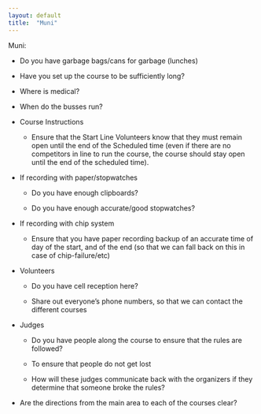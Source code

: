 ```yaml
---
layout: default
title:  "Muni"
---
```


Muni:

* Do you have garbage bags/cans for garbage (lunches)

* Have you set up the course to be sufficiently long?

* Where is medical?

* When do the busses run?

* Course Instructions   

    * Ensure that the Start Line Volunteers know that they must remain open until the end of the Scheduled time (even if there are no competitors in line to run the course, the course should stay open until the end of the scheduled time).

* If recording with paper/stopwatches

    * Do you have enough clipboards?

    * Do you have enough accurate/good stopwatches?

* If recording with chip system

    * Ensure that you have paper recording backup of an accurate time of day of the start, and of the end (so that we can fall back on this in case of chip-failure/etc)

* Volunteers

    * Do you have cell reception here?

    * Share out everyone’s phone numbers, so that we can contact the different courses

* Judges

    * Do you have people along the course to ensure that the rules are followed?

    * To ensure that people do not get lost

    * How will these judges communicate back with the organizers if they determine that someone broke the rules?

* Are the directions from the main area to each of the courses clear?
